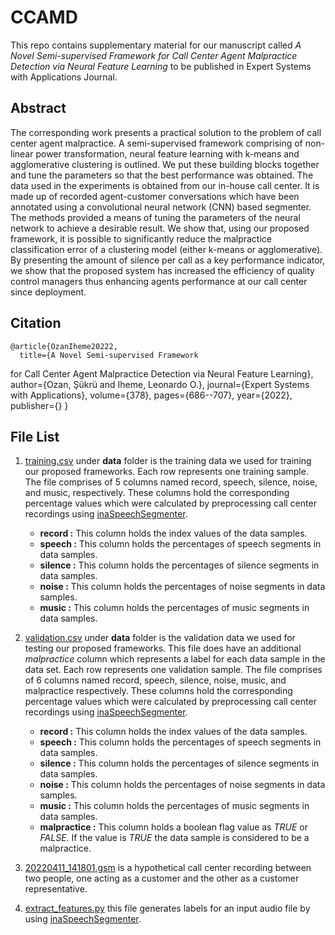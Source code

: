 # CCAMD

This repo contains supplementary material for our manuscript called *A Novel Semi-supervised Framework 
for Call Center Agent Malpractice Detection via Neural Feature Learning* to be published in Expert Systems 
with Applications Journal.

## Abstract

The corresponding work presents a practical solution to the problem of call center agent malpractice. A semi-supervised framework comprising of non-linear power transformation, neural feature learning with  k-means  and agglomerative clustering is outlined. We put these building blocks together and tune the parameters so that the best performance was obtained. The data used in the experiments is obtained from our in-house call center. It is made up of recorded agent-customer conversations which have been annotated using a convolutional neural network (CNN) based segmenter. The methods provided a means of tuning the parameters of the neural network to achieve a desirable result. We show that, using our proposed framework, it is possible to significantly reduce the malpractice classification error of a  clustering model (either k-means or agglomerative). By presenting the amount of silence per call as a key performance indicator, we show that the proposed system has increased the efficiency of quality control managers thus enhancing agents performance at our call center since deployment.

## Citation

    @article{OzanIheme20222,
      title={A Novel Semi-supervised Framework 
for Call Center Agent Malpractice Detection via Neural Feature Learning},
      author={Ozan, Şükrü and Iheme, Leonardo O.},
      journal={Expert Systems with Applications},
      volume={378},
      pages={686--707},
      year={2022},
      publisher={}
    }


## File List
1.  [training.csv](data/training.csv) under **data** folder is the training data we used for training our 
proposed frameworks. Each row represents one training sample. The file comprises of 5 columns named record, speech, silence, noise, and music, respectively. These columns hold the corresponding percentage values which were calculated by preprocessing 
call center recordings using  [inaSpeechSegmenter](https://github.com/ina-foss/inaSpeechSegmenter).
    - **record :** This column holds the index values of the data samples.
    - **speech :** This column  holds the percentages of speech segments in data samples.
    - **silence :** This column holds the percentages of silence segments in data samples.
    - **noise :** This column holds the percentages of noise segments in data samples.
    - **music :** This column holds the percentages of music segments in data samples.

2.  [validation.csv](data/validation.csv) under **data** folder is the validation data we used for testing our 
proposed frameworks. This file does have an additional *malpractice* column which represents a label for each data sample in the data set. Each row represents one validation sample. The file comprises of 6 columns named record, speech, silence, noise, music, and malpractice respectively. These columns hold the corresponding percentage values which were calculated by preprocessing 
call center recordings using  [inaSpeechSegmenter](https://github.com/ina-foss/inaSpeechSegmenter).
    - **record :** This column holds the index values of the data samples.
    - **speech :** This column  holds the percentages of speech segments in data samples.
    - **silence :** This column holds the percentages of silence segments in data samples.
    - **noise :** This column holds the percentages of noise segments in data samples.
    - **music :** This column holds the percentages of music segments in data samples.
    - **malpractice :** This column holds a boolean flag value as *TRUE* or *FALSE*. If the value is *TRUE* the data sample is considered to be a malpractice.
3. [20220411_141801.gsm](20220411_141801.gsm) is a hypothetical call center recording between two people,
one acting as a customer and the other as a customer representative.
4. [extract_features.py](extract_features.py) this file generates labels for an input audio file by
using [inaSpeechSegmenter](https://github.com/ina-foss/inaSpeechSegmenter).

